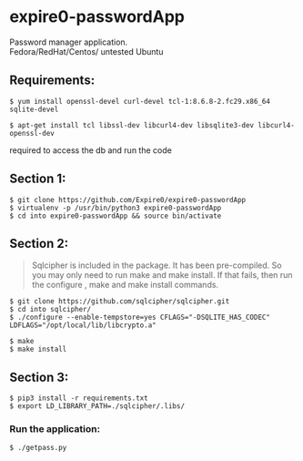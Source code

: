 # expire0-passwordApp
Password manager application.		 
Fedora/RedHat/Centos/ untested Ubuntu		
	
## Requirements:		 
```
$ yum install openssl-devel curl-devel tcl-1:8.6.8-2.fc29.x86_64 sqlite-devel
```
```
$ apt-get install tcl libssl-dev libcurl4-dev libsqlite3-dev libcurl4-openssl-dev
```
required to access the db and run the code   

## Section 1:	

```
$ git clone https://github.com/Expire0/expire0-passwordApp  
$ virtualenv -p /usr/bin/python3 expire0-passwordApp    
$ cd into expire0-passwordApp && source bin/activate   
```

## Section 2:

> Sqlcipher is included in the package. It has been pre-compiled. So you
> may only need to run make and make install. If that fails, then 
> run the configure , make and make install commands. 

```
$ git clone https://github.com/sqlcipher/sqlcipher.git	
$ cd into sqlcipher/	
$ ./configure --enable-tempstore=yes CFLAGS="-DSQLITE_HAS_CODEC" LDFLAGS="/opt/local/lib/libcrypto.a"	
```
```
$ make	
$ make install	
```

## Section 3:
```
$ pip3 install -r requirements.txt	
$ export LD_LIBRARY_PATH=./sqlcipher/.libs/	
```
### Run the application:
```
$ ./getpass.py	
```
